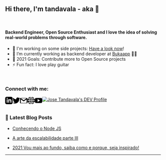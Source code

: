 ## Hi there, I'm tandavala - aka 👋

<br />

#### Backend Engineer, Open Source Enthusiast and I love the idea of solving real-world problems through software.

- 🔭 I'm working on some side projects: [Have a look now](https://tandavala.github.io/)!
- 🌱 I’m currently working as backend developer at [Bukaapp](https://www.bukaapp.com/) 👨‍💻
- 🥅 2021 Goals: Contribute more to Open Source projects
- ⚡ Fun fact: I love play guitar

<br />

### Connect with me:

 <a href="https://www.linkedin.com/in/josetandavala/">
    <img align="left" alt="Jose Tandavala | Linkedin" width="24px" src="_assets/linkedin.svg" />
</a>

<a href="https://twitter.com/tandavala10">
    <img align="left" alt="Jose Tandavala | Twitter" width="24px" src="_assets/twitter.svg" />
</a>

<a href="mailtp:jose.tandavala@gmail.com">
    <img align="left" alt="Jose Tandavala | Gmail" width="24px" src="_assets/email.svg" />
</a>

<a href="https://tandavala.github.io/">
    <img align="left" alt="Jose Tandavala | Gmail" width="24px" src="_assets/portofolio.svg" />
</a>

<a href="https://www.youtube.com/channel/UCY8OWK1kt3D0x0mjXAxUBgw">
    <img align="left" alt="Jose Tandavala | Youtube" width="24px" src="_assets/youtube.svg" />
</a>

<a href="https://dev.to/tandavala">
  <img src="https://d2fltix0v2e0sb.cloudfront.net/dev-badge.svg" alt="Jose Tandavala's DEV Profile" height="30" width="30">
</a>

<br />
<br />

### 📕 Latest Blog Posts

<!-- BLOG-POST-LIST:START -->

- [Conhecendo o Node JS](https://www.portaldeti.com/pt/artigos/item/351-conhecendo-o-node-js)

- [A arte da escalabilidade parte III](https://portaldeti.com/pt/artigos/item/223-a-arte-da-escalabilidade-parte-iii)

- [2021 Vou mais ao fundo, saiba como e porque, seja inspirado!](https://www.linkedin.com/pulse/2021-vou-mais-ao-fundo-saiba-como-e-porque-seja-jos%25C3%25A9-tandavala/?trackingId=XwkZrub%2FQSuU0cFUEtMfug%3D%3D)

<!-- BLOG-POST-LIST:END -->

---

